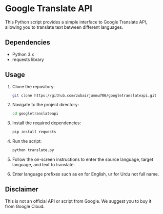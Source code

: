 # Google Translate API
This Python script provides a simple interface to Google Translate API, allowing you to translate text between different languages.

## Dependencies
- Python 3.x
- requests library

## Usage
1. Clone the repository:

    ```bash
    git clone https://github.com/zubairjammu786/googletranslateapi.git
    ```

2. Navigate to the project directory:

    ```bash
    cd googletranslateapi
    ```

3. Install the required dependencies:

    ```bash
    pip install requests
    ```

4. Run the script:

    ```bash
    python translate.py
    ```

5. Follow the on-screen instructions to enter the source language, target language, and text to translate.
6. Enter language prefixes such as en for English, ur for Urdu not full name.

## Disclaimer
This is not an official API or script from Google. We suggest you to buy it from Google Cloud. 
